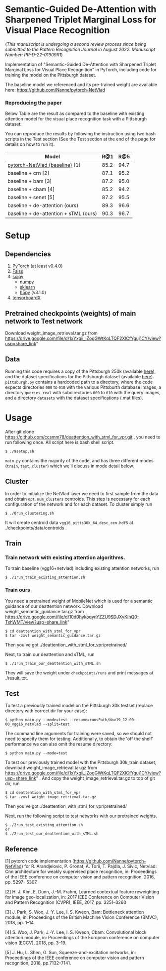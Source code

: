 # Semantic-Guided De-Attention with Sharpened Triplet Marginal Loss for Visual Place Recognition

(*This manuscript is undergoing a second review process since being submitted to the Pattern Recognition Journal in August 2022. Manuscript Number: PR-D-22-01909R1*)

Implementation of  "Semantic-Guided De-Attention with Sharpened Triplet Marginal Loss for Visual Place Recognition" in PyTorch, including code for training the model on the Pittsburgh dataset.

The baseline model we referenced and its pre-trained weight are available here: https://github.com/Nanne/pytorch-NetVlad 

### Reproducing the paper

Below Table are the result as compared to the baseline with existing attention model for the visual place recognition task with a Pittsburgh dataset:

You can reproduce the results by following the instruction using two bash scripts in the Test section (See the Test section at the end of the page for details on how to run it).

| Model |R@1|R@5|
|---|---|---|
| [pytorch-NetVlad (baseline)](https://github.com/Nanne/pytorch-NetVlad) [1]  | 85.2 | 94.7 |
| baseline + crn [2]             | 87.1  | 95.2 |
| baseline + bam [3]             | 87.2  | 95.0 |
| baseline + cbam [4]            | 85.2  | 94.2 |
| baseline + senet [5]           | 87.2  | 95.5 |
| baseline + de-attention (ours)        | 89.3  | 96.6 |
| baseline + de-attention + sTML (ours) | 90.3  | 96.7 |


# Setup

## Dependencies

1. [PyTorch](https://pytorch.org/get-started/locally/) (at least v0.4.0)
2. [Faiss](https://github.com/facebookresearch/faiss)
3. [scipy](https://www.scipy.org/)
    - [numpy](http://www.numpy.org/)
    - [sklearn](https://scikit-learn.org/stable/)
    - [h5py](https://www.h5py.org/) (v3.1.0)
4. [tensorboardX](https://github.com/lanpa/tensorboardX)


## Pretrained checkpoints (weights) of main network to Test network
Download weight_image_retrieval.tar.gz from https://drive.google.com/file/d/1xYxgii_iZogGWtKqLTQF2XlCfYguj1CY/view?usp=share_link"

## Data

Running this code requires a copy of the Pittsburgh 250k (available [here](http://www.ok.ctrl.titech.ac.jp/~torii/project/repttile/)), 
and the dataset specifications for the Pittsburgh dataset (available [here](https://www.di.ens.fr/willow/research/netvlad/data/netvlad_v100_datasets.tar.gz)).
`pittsburgh.py` contains a hardcoded path to a directory, where the code expects directories `000` to `010` with the various Pittsburth database images, a directory
`queries_real` with subdirectories `000` to `010` with the query images, and a directory `datasets` with the dataset specifications (.mat files).


# Usage

After git clone https://github.com/ccsmm78/deattention_with_stml_for_vpr.git , you need to run following once. All script here is bash shell script.

```
$ ./9setup.sh
```

`main.py` contains the majority of the code, and has three different modes (`train`, `test`, `cluster`) which we'll discuss in mode detail below.

## Cluster

In order to initialize the NetVlad layer we need to first sample from the data and obtain `opt.num_clusters` centroids. This step is
necessary for each configuration of the network and for each dataset. To cluster simply run

    $ ./0run_clustering.sh

It will create centroid data `vgg16_pitts30k_64_desc_cen.hdf5` at ./checkpoints/data/centroids .

## Train

### Train network with existing attention algorithms.
To train baseline (vgg16+netvlad) including existing attention networks, run

	$ ./1run_train_existing_attention.sh

### Train ours

You need a pretrained weight of MobileNet which is used for a semantic guidance of our deattention network.
Download weight_semantic_guidance.tar.gz from https://drive.google.com/file/d/10d0hykoqynYZZU9SDJXyKihQ0-TxhWMT/view?usp=share_link"

	$ cd deattention_with_stml_for_vpr
	$ tar -zxvf weight_semantic_guidance.tar.gz

Then you've got ./deattention_with_stml_for_vpr/pretrained/

Next, to train our deattention and sTML, run

	$ ./1run_train_our_deattention_with_sTML.sh

They will save the weight under `checkpoints/runs` and print messages at ./result\_txt.

## Test

To test a previously trained model on the Pittsburgh 30k testset (replace directory with correct dir for your case):

	$ python main.py --mode=test --resume=runsPath/Nov19_12-00-00_vgg16_netvlad --split=test

The command line arguments for training were saved, so we should not need to specify them for testing.
Additionally, to obtain the 'off the shelf' performance we can also omit the resume directory:

	$ python main.py --mode=test

To test our previously trained model with the Pittsburgh 30k\_train dataset, download weight\_image\_retrieval.tar.gz from
https://drive.google.com/file/d/1xYxgii_iZogGWtKqLTQF2XlCfYguj1CY/view?usp=share_link" .
And copy the weight\_image\_retrieval.tar.gz to top of git dir, run 

	$ cd deattention_with_stml_for_vpr
	$ tar -zxvf weight_image_retrieval.tar.gz

Then you've got ./deattention_with_stml_for_vpr/pretrained/

Next, run the following script to test networks with our pretrained weights.
	
	$ ./2run_test_existing_attention.sh
	or
	$ ./2run_test_our_deattention_with_sTML.sh

## Reference
[1] pytorch code implementation (https://github.com/Nanne/pytorch-NetVlad) for R. Arandjelovic, P. Gronat, A. Torii, T. Pajdla, J. Sivic, Netvlad: Cnn architecture for weakly supervised place recognition, in: Proceedings of the IEEE conference on computer vision and pattern recognition, 2016, pp. 5297- 5307.

[2] H. J. Kim, E. Dunn, J.-M. Frahm, Learned contextual feature reweighting for image geo-localization, in: 2017 IEEE Conference on Computer Vision and Pattern Recognition (CVPR), IEEE, 2017, pp. 3251–3260

[3] J. Park, S. Woo, J.-Y. Lee, I. S. Kweon, Bam: Bottleneck attention module, in: Proceedings of the British Machine Vision Conference (BMVC), 2018, pp. 1–14.

[4] S. Woo, J. Park, J.-Y. Lee, I. S. Kweon, Cbam: Convolutional block attention module, in: Proceedings of the European conference on computer vision (ECCV), 2018, pp. 3–19.

[5] J. Hu, L. Shen, G. Sun, Squeeze-and-excitation networks, in: Proceedings of the IEEE conference on computer vision and pattern recognition, 2018, pp.7132–7141.
